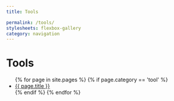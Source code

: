 ```yaml
---
title: Tools

permalink: /tools/
stylesheets: flexbox-gallery
category: navigation
---
```

# Tools
<ul class ="flex-container">
{% for page in site.pages %} 
    {% if page.category == 'tool' %}
      <li class ="flex-item">
        <a class="page-link" href="{{ page.url | prepend: site.baseurl }}">{{ page.title }}
        </a>
    </li>
    {% endif %} 
{% endfor %}
</ul>